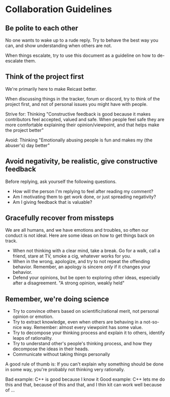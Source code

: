 Collaboration Guidelines
===

Be polite to each other
---

No one wants to wake up to a rude reply. Try to behave the best way you can, and show understanding when others are not. 

When things escalate, try to use this document as a guideline on how to de-escalate them.

Think of the project first
---

We're primarily here to make Reicast better.

When discussing things in the tracker, forum or discord, try to think of the project first, and not of personal issues you might have with people.

Strive for: Thinking "Constructive feedback is good because it makes contributors feel accepted, valued and safe. When people feel safe they are more comfortable explaining their opinion/viewpoint, and that helps make the project better"

Avoid: Thinking "Emotionally abusing people is fun and makes my (the abuser's) day better"

Avoid negativity, be realistic, give constructive feedback
---

Before replying, ask yourself the following questions.
- How will the person I'm replying to feel after reading my comment?
- Am I motivating them to get work done, or just spreading negativity?
- Am I giving feedback that is valuable?

Gracefully recover from missteps
---

We are all humans, and we have emotions and troubles, so often our conduct is not ideal. Here are some ideas on how to get things back on track.
- When not thinking with a clear mind, take a break. Go for a walk, call a friend, stare at TV, smoke a cig, whatever works for you.
- When in the wrong, apologize, and try to not repeat the offending behavior. Remember, an apology is sincere _only_ if it changes your behavior.
- Defend your opinions, but be open to exploring other ideas, especially after a disagreement. "A strong opinion, weakly held"

Remember, we're doing science
---

- Try to convince others based on scientific/rational merit, not personal opinion or emotion. 
- Try to extract knowledge, even when others are behaving in a not-so-nice way. Remember: almost every viewpoint has some value.
- Try to decompose your thinking process and explain it to others, identify leaps of rationality.
- Try to understand other's people's thinking process, and how they decompose the ideas in their heads.
- Communicate without taking things personally

A good rule of thumb is: If you can't explain why something should be done in some way, you're probably not thinking very rationally.

Bad example: C++ is good because I know it
Good example: C++ lets me do this and that, because of this and that, and I thin kit can work well because of ...


